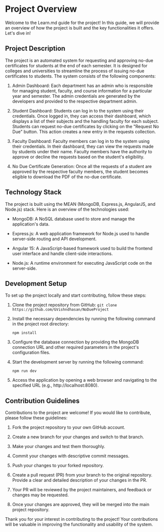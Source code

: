 # Project Overview

Welcome to the Learn.md guide for the project! In this guide, we will provide an overview of how the project is built and the key functionalities it offers. Let's dive in!

## Project Description

The project is an automated system for requesting and approving no-due certificates for students at the end of each semester. It is designed for colleges and universities to streamline the process of issuing no-due certificates to students. The system consists of the following components:

1. Admin Dashboard: Each department has an admin who is responsible for managing student, faculty, and course information for a particular year and semester. The admin credentials are generated by the developers and provided to the respective department admin.

2. Student Dashboard: Students can log in to the system using their credentials. Once logged in, they can access their dashboard, which displays a list of their subjects and the handling faculty for each subject. Students can request no-due certificates by clicking on the "Request No Due" button. This action creates a new entry in the requests collection.

3. Faculty Dashboard: Faculty members can log in to the system using their credentials. In their dashboard, they can view the requests made by students under their name. Faculty members have the authority to approve or decline the requests based on the student's eligibility.

4. No Due Certificate Generation: Once all the requests of a student are approved by the respective faculty members, the student becomes eligible to download the PDF of the no-due certificate.

## Technology Stack

The project is built using the MEAN (MongoDB, Express.js, AngularJS, and Node.js) stack. Here is an overview of the technologies used:

- MongoDB: A NoSQL database used to store and manage the application's data.

- Express.js: A web application framework for Node.js used to handle server-side routing and API development.

- Angular 15: A JavaScript-based framework used to build the frontend user interface and handle client-side interactions.

- Node.js: A runtime environment for executing JavaScript code on the server-side.

## Development Setup

To set up the project locally and start contributing, follow these steps:

1. Clone the project repository from GitHub: `git clone https://github.com/GVishndhasan/NoDueProject`

2. Install the necessary dependencies by running the following command in the project root directory:

   ```
   npm install
   ```

3. Configure the database connection by providing the MongoDB connection URL and other required parameters in the project's configuration files.

4. Start the development server by running the following command:

   ```
   npm run dev
   ```

5. Access the application by opening a web browser and navigating to the specified URL (e.g., http://localhost:8080).

## Contribution Guidelines

Contributions to the project are welcome! If you would like to contribute, please follow these guidelines:

1. Fork the project repository to your own GitHub account.

2. Create a new branch for your changes and switch to that branch.

3. Make your changes and test them thoroughly.

4. Commit your changes with descriptive commit messages.

5. Push your changes to your forked repository.

6. Create a pull request (PR) from your branch to the original repository. Provide a clear and detailed description of your changes in the PR.

7. Your PR will be reviewed by the project maintainers, and feedback or changes may be requested.

8. Once your changes are approved, they will be merged into the main project repository.

Thank you for your interest in contributing to the project! Your contributions will be valuable in improving the functionality and usability of the system.

[repository-url]: https://github.com/GVishndhasan/NoDueProject
